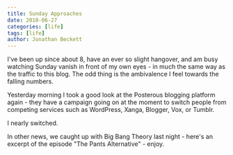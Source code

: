 ```yaml
---
title: Sunday Approaches
date: 2010-06-27
categories: [life]
tags: [life]
author: Jonathan Beckett
---
```


I've been up since about 8, have an ever so slight hangover, and am busy watching Sunday vanish in front of my own eyes - in much the same way as the traffic to this blog. The odd thing is the ambivalence I feel towards the falling numbers.

Yesterday morning I took a good look at the Posterous blogging platform again - they have a campaign going on at the moment to switch people from competing services such as WordPress, Xanga, Blogger, Vox, or Tumblr.

I nearly switched.

In other news, we caught up with Big Bang Theory last night - here's an excerpt of the episode "The Pants Alternative" - enjoy.